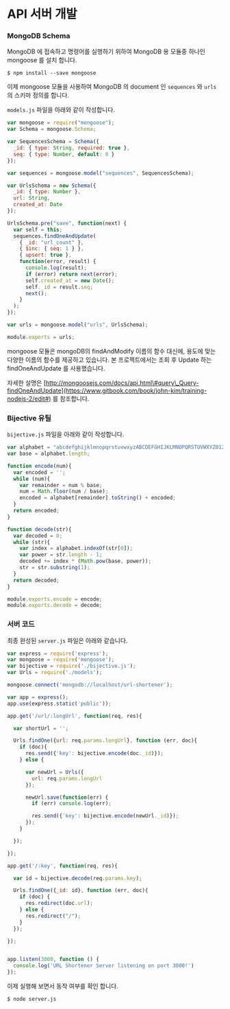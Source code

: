 # API 서버 개발

### MongoDB Schema

MongoDB 에 접속하고 명령어를 실행하기 위하여 MongoDB 용 모듈중 하나인 mongoose 를 설치 합니다.

```
$ npm install --save mongoose
```

이제 mongoose 모듈을 사용하여 MongoDB 의 document 인 `sequences` 와 `urls` 의 스키마 정의를 합니다.

`models.js` 파일을 아래와 같이 작성합니다.

```js
var mongoose = require("mongoose");
var Schema = mongoose.Schema;

var SequencesSchema = Schema({
  _id: { type: String, required: true },
  seq: { type: Number, default: 0 }
});

var sequences = mongoose.model("sequences", SequencesSchema);

var UrlsSchema = new Schema({
  _id: { type: Number },
  url: String,
  created_at: Date
});

UrlsSchema.pre("save", function(next) {
  var self = this;
  sequences.findOneAndUpdate(
    { _id: "url_count" },
    { $inc: { seq: 1 } },
    { upsert: true },
    function(error, result) {
      console.log(result);
      if (error) return next(error);
      self.created_at = new Date();
      self._id = result.seq;
      next();
    }
  );
});

var urls = mongoose.model("urls", UrlsSchema);

module.exports = urls;
```

mongoose 모듈은 mongoDB의 findAndModify 이름의 함수 대신에, 용도에 맞는 다양한 이름의 함수를 제공하고 있습니다. 본 프로젝트에서는 조회 후 Update 하는 findOneAndUpdate 를 사용했습니다.

자세한 설명은 [http://mongoosejs.com/docs/api.html\#query\_Query-findOneAndUpdate](https://www.gitbook.com/book/john-kim/training-nodejs-2/edit#) 를 참조합니다.

### Bijective 유틸

`bijective.js` 파일을 아래와 같이 작성합니다.

```js
var alphabet = "abcdefghijklmnopqrstuvwxyzABCDEFGHIJKLMNOPQRSTUVWXYZ0123456789";
var base = alphabet.length;

function encode(num){
  var encoded = '';
  while (num){
    var remainder = num % base;
    num = Math.floor(num / base);
    encoded = alphabet[remainder].toString() + encoded;
  }
  return encoded;
}

function decode(str){
  var decoded = 0;
  while (str){
    var index = alphabet.indexOf(str[0]);
    var power = str.length - 1;
    decoded += index * (Math.pow(base, power));
    str = str.substring(1);
  }
  return decoded;
}

module.exports.encode = encode;
module.exports.decode = decode;
```

### 서버 코드

최종 완성된 `server.js` 파일은 아래와 같습니다.

```js
var express = require('express');
var mongoose = require('mongoose');
var bijective = require('./bijective.js');
var Urls = require('./models');

mongoose.connect('mongodb://localhost/url-shortener');

var app = express();
app.use(express.static('public'));

app.get('/url/:longUrl', function(req, res){

  var shortUrl = '';

  Urls.findOne({url: req.params.longUrl}, function (err, doc){
    if (doc){
      res.send({'key': bijective.encode(doc._id)});
    } else {

      var newUrl = Urls({
        url: req.params.longUrl
      });

      newUrl.save(function(err) {
        if (err) console.log(err);

        res.send({'key': bijective.encode(newUrl._id)});
      });
    }

  });

});

app.get('/:key', function(req, res){

  var id = bijective.decode(req.params.key);

  Urls.findOne({_id: id}, function (err, doc){
    if (doc) {
      res.redirect(doc.url);
    } else {
      res.redirect("/");
    }
  });

});


app.listen(3000, function () {
  console.log('URL Shortener Server listening on port 3000!')
});
```

이제 실행해 보면서 동작 여부를 확인 합니다.

```
$ node server.js
```



